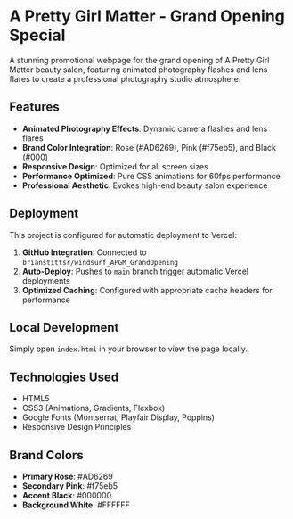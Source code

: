 # A Pretty Girl Matter - Grand Opening Special

A stunning promotional webpage for the grand opening of A Pretty Girl Matter beauty salon, featuring animated photography flashes and lens flares to create a professional photography studio atmosphere.

## Features

- **Animated Photography Effects**: Dynamic camera flashes and lens flares
- **Brand Color Integration**: Rose (#AD6269), Pink (#f75eb5), and Black (#000)
- **Responsive Design**: Optimized for all screen sizes
- **Performance Optimized**: Pure CSS animations for 60fps performance
- **Professional Aesthetic**: Evokes high-end beauty salon experience

## Deployment

This project is configured for automatic deployment to Vercel:

1. **GitHub Integration**: Connected to `brianstittsr/windsurf_APGM_GrandOpening`
2. **Auto-Deploy**: Pushes to `main` branch trigger automatic Vercel deployments
3. **Optimized Caching**: Configured with appropriate cache headers for performance

## Local Development

Simply open `index.html` in your browser to view the page locally.

## Technologies Used

- HTML5
- CSS3 (Animations, Gradients, Flexbox)
- Google Fonts (Montserrat, Playfair Display, Poppins)
- Responsive Design Principles

## Brand Colors

- **Primary Rose**: #AD6269
- **Secondary Pink**: #f75eb5  
- **Accent Black**: #000000
- **Background White**: #FFFFFF
